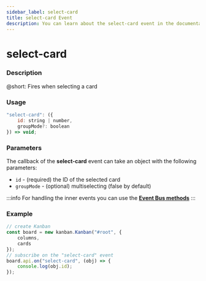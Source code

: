 ```yaml
---
sidebar_label: select-card
title: select-card Event
description: You can learn about the select-card event in the documentation of the DHTMLX JavaScript Kanban library. Browse developer guides and API reference, try out code examples and live demos, and download a free 30-day evaluation version of DHTMLX Kanban.
---
```


# select-card

### Description

@short: Fires when selecting a card

### Usage

~~~jsx {}
"select-card": ({
	id: string | number,
	groupMode?: boolean
}) => void;
~~~

### Parameters

The callback of the **select-card** event can take an object with the following parameters:

- `id` - (required) the ID of the selected card
- `groupMode` - (optional) multiselecting (false by default)

:::info
For handling the inner events you can use the [**Event Bus methods**](api/api_overview.md/#event-bus-methods)
:::

### Example

~~~jsx {7-9}
// create Kanban
const board = new kanban.Kanban("#root", {
	columns,
	cards
});
// subscribe on the "select-card" event
board.api.on("select-card", (obj) => {
	console.log(obj.id);
});
~~~
